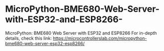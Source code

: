 # MicroPython-BME680-Web-Server-with-ESP32-and-ESP8266-
MicroPython: BME680 Web Server with ESP32 and ESP8266
For in-depth details, check this link:
https://microcontrollerslab.com/micropython-bme680-web-server-esp32-esp8266/

